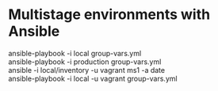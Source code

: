 Multistage environments with Ansible
====================================

ansible-playbook -i local group-vars.yml  
ansible-playbook -i production group-vars.yml  
ansible -i local/inventory -u vagrant ms1 -a date  
ansible-playbook -i local -u vagrant group-vars.yml  
